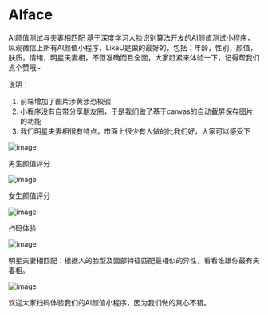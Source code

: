 # AIface

AI颜值测试与夫妻相匹配
基于深度学习人脸识别算法开发的AI颜值测试小程序，纵观微信上所有AI颜值小程序，LikeU是做的最好的，包括：年龄，性别，颜值，肤质，情绪，明星夫妻相，不但准确而且全面，大家赶紧来体验一下，记得帮我们点个赞哦~


说明：
1. 前端增加了图片涉黄涉恐校验
2. 小程序没有自带分享朋友圈，于是我们做了基于canvas的自动截屏保存图片的功能
3. 我们明星夫妻相很有特点，市面上很少有人做的比我们好，大家可以感受下



![image](https://picstatic.someonelikeu.cn/AI_male.png?imageView2/1/w/350/h/300/format/jpg|imageslim)

男生颜值评分



![image](https://picstatic.someonelikeu.cn/AI_female.png?imageView2/1/w/350/h/300/format/jpg|imageslim)

女生颜值评分



![image](https://picstatic.someonelikeu.cn/qcode_AI.jpg?imageView2/1/w/350/h/300/format/jpg|imageslim)

扫码体验



![image](https://picstatic.someonelikeu.cn/star_similar.png?imageslim)

明星夫妻相匹配：根据人的脸型及面部特征匹配最相似的异性，看看谁跟你最有夫妻相。


![image](https://picstatic.someonelikeu.cn/qcode_post.jpg?imageView2/1/w/700/format/jpg|imageslim)

欢迎大家扫码体验我们的AI颜值小程序，因为我们做的真心不错。





